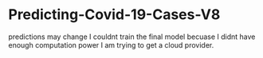 # Predicting-Covid-19-Cases-V8
predictions may change
I couldnt train the final model becuase I didnt have enough computation power I am trying to get a cloud provider.
